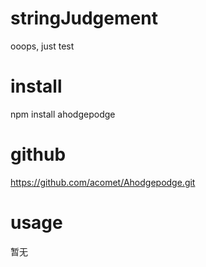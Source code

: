 # stringJudgement
ooops, just test
 
# install
npm install ahodgepodge
 
# github
https://github.com/acomet/Ahodgepodge.git
 
# usage
暂无
